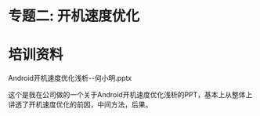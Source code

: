 # 专题二: 开机速度优化



# 培训资料
Android开机速度优化浅析--何小明.pptx

这个是我在公司做的一个关于Android开机速度优化浅析的PPT，基本上从整体上讲透了开机速度优化的前因，中间方法，后果。



